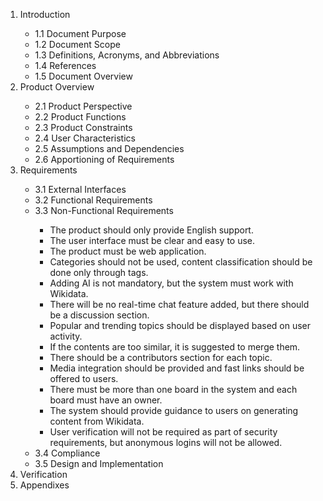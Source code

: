 <ol>
<li>Introduction</li>
<ul>
<li>1.1 Document Purpose</li>
<li>1.2 Document Scope</li>
<li>1.3 Definitions, Acronyms, and Abbreviations</li>
<li>1.4 References</li>
<li>1.5 Document Overview</li>
</ul>

<li>Product Overview</li>
<ul>
<li>2.1 Product Perspective</li>
<li>2.2 Product Functions</li>
<li>2.3 Product Constraints</li>
<li>2.4 User Characteristics</li>
<li>2.5 Assumptions and Dependencies</li>
<li>2.6 Apportioning of Requirements</li>
</ul>

<li>Requirements</li>
<ul>
<li>3.1 External Interfaces</li>
<li>3.2 Functional Requirements</li>
<li>3.3 Non-Functional Requirements</li>
<ul>
<li>The product should only provide English support.</li>
<li>The user interface must be clear and easy to use.</li>
<li>The product must be web application.</li>
<li>Categories should not be used, content classification should be done only through tags.</li>
<li>Adding AI is not mandatory, but the system must work with Wikidata.</li>
<li>There will be no real-time chat feature added, but there should be a discussion section.</li>
<li>Popular and trending topics should be displayed based on user activity.</li>
<li>If the contents are too similar, it is suggested to merge them.</li>
<li>There should be a contributors section for each topic.</li>
<li>Media integration should be provided and fast links should be offered to users.</li>
<li>There must be more than one board in the system and each board must have an owner.</li>
<li>The system should provide guidance to users on generating content from Wikidata.</li>
<li>User verification will not be required as part of security requirements, but anonymous logins will not be allowed.</li>

</ul>


  
<li>3.4 Compliance</li>
<li>3.5 Design and Implementation</li>
</ul>

<li>Verification</li>
<li>Appendixes</li>
</ol>
